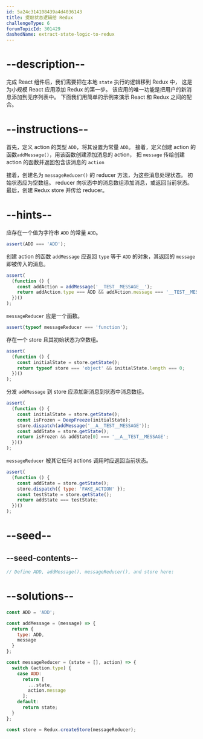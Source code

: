 ```yaml
---
id: 5a24c314108439a4d4036143
title: 提取状态逻辑给 Redux
challengeType: 6
forumTopicId: 301429
dashedName: extract-state-logic-to-redux
---
```


# --description--

完成 React 组件后，我们需要把在本地 `state` 执行的逻辑移到 Redux 中， 这是为小规模 React 应用添加 Redux 的第一步。 该应用的唯一功能是把用户的新消息添加到无序列表中。 下面我们用简单的示例来演示 React 和 Redux 之间的配合。

# --instructions--

首先，定义 action 的类型 `ADD`，将其设置为常量 `ADD`。 接着，定义创建 action 的函数`addMessage()`，用该函数创建添加消息的 action， 把 `message` 传给创建 action 的函数并返回包含该消息的 `action`

接着，创建名为 `messageReducer()` 的 reducer 方法，为这些消息处理状态。 初始状态应为空数组。 reducer 向状态中的消息数组添加消息，或返回当前状态。 最后，创建 Redux store 并传给 reducer。

# --hints--

应存在一个值为字符串 `ADD` 的常量 `ADD`。

```js
assert(ADD === 'ADD');
```

创建 action 的函数 `addMessage` 应返回 `type` 等于 `ADD` 的对象，其返回的 `message` 即被传入的消息。

```js
assert(
  (function () {
    const addAction = addMessage('__TEST__MESSAGE__');
    return addAction.type === ADD && addAction.message === '__TEST__MESSAGE__';
  })()
);
```

`messageReducer` 应是一个函数。

```js
assert(typeof messageReducer === 'function');
```

存在一个 store 且其初始状态为空数组。

```js
assert(
  (function () {
    const initialState = store.getState();
    return typeof store === 'object' && initialState.length === 0;
  })()
);
```

分发 `addMessage` 到 store 应添加新消息到状态中消息数组。

```js
assert(
  (function () {
    const initialState = store.getState();
    const isFrozen = DeepFreeze(initialState);
    store.dispatch(addMessage('__A__TEST__MESSAGE'));
    const addState = store.getState();
    return isFrozen && addState[0] === '__A__TEST__MESSAGE';
  })()
);
```

`messageReducer` 被其它任何 actions 调用时应返回当前状态。

```js
assert(
  (function () {
    const addState = store.getState();
    store.dispatch({ type: 'FAKE_ACTION' });
    const testState = store.getState();
    return addState === testState;
  })()
);
```

# --seed--

## --seed-contents--

```jsx
// Define ADD, addMessage(), messageReducer(), and store here:
```

# --solutions--

```jsx
const ADD = 'ADD';

const addMessage = (message) => {
  return {
    type: ADD,
    message
  }
};

const messageReducer = (state = [], action) => {
  switch (action.type) {
    case ADD:
      return [
        ...state,
        action.message
      ];
    default:
      return state;
  }
};

const store = Redux.createStore(messageReducer);
```
